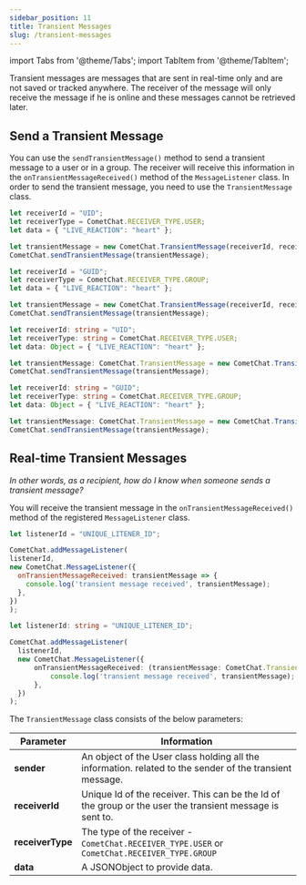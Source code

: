 ```yaml
---
sidebar_position: 11
title: Transient Messages
slug: /transient-messages
---
```


import Tabs from '@theme/Tabs';
import TabItem from '@theme/TabItem';


Transient messages are messages that are sent in real-time only and are not saved or tracked anywhere. The receiver of the message will only receive the message if he is online and these messages cannot be retrieved later.

## Send a Transient Message

You can use the `sendTransientMessage()` method to send a transient message to a user or in a group. The receiver will receive this information in the `onTransientMessageReceived()` method of the `MessageListener` class. In order to send the transient message, you need to use the `TransientMessage` class.

<Tabs>
<TabItem value="User" label="User">

  ```javascript
let receiverId = "UID";
let receiverType = CometChat.RECEIVER_TYPE.USER;
let data = { "LIVE_REACTION": "heart" };

let transientMessage = new CometChat.TransientMessage(receiverId, receiverType, data);
CometChat.sendTransientMessage(transientMessage);
  ```
</TabItem>
<TabItem value="Group" label="Group">

  ```javascript
let receiverId = "GUID";
let receiverType = CometChat.RECEIVER_TYPE.GROUP;
let data = { "LIVE_REACTION": "heart" };

let transientMessage = new CometChat.TransientMessage(receiverId, receiverType, data);
CometChat.sendTransientMessage(transientMessage);
  ```
</TabItem>
<TabItem value="Typescript (User)" label="Typescript (User)">

  ```typescript
let receiverId: string = "UID";
let receiverType: string = CometChat.RECEIVER_TYPE.USER;
let data: Object = { "LIVE_REACTION": "heart" };

let transientMessage: CometChat.TransientMessage = new CometChat.TransientMessage(receiverId, receiverType, data);
CometChat.sendTransientMessage(transientMessage);
  ```
</TabItem>
<TabItem value="Typescript (Group)" label="Typescript (Group)">

  ```typescript
let receiverId: string = "GUID";
let receiverType: string = CometChat.RECEIVER_TYPE.GROUP;
let data: Object = { "LIVE_REACTION": "heart" };

let transientMessage: CometChat.TransientMessage = new CometChat.TransientMessage(receiverId, receiverType, data);
CometChat.sendTransientMessage(transientMessage);
  ```
</TabItem>
</Tabs>


## Real-time Transient Messages

_In other words, as a recipient, how do I know when someone sends a transient message?_

You will receive the transient message in the `onTransientMessageReceived()` method of the registered `MessageListener` class.



<Tabs>
<TabItem value="Message Listener" label="Message Listener">

  ```javascript
let listenerId = "UNIQUE_LITENER_ID";

CometChat.addMessageListener(
  listenerId,
  new CometChat.MessageListener({
    onTransientMessageReceived: transientMessage => {
      console.log('transient message received', transientMessage);
    },
  })
);
  ```
</TabItem>
<TabItem value="Typescript" label="Typescript">

  ```typescript
let listenerId: string = "UNIQUE_LITENER_ID";

CometChat.addMessageListener(
    listenerId,
    new CometChat.MessageListener({
        onTransientMessageReceived: (transientMessage: CometChat.TransientMessage) => {
            console.log('transient message received', transientMessage);
        },
    })
);
  ```
</TabItem>
</Tabs>


The `TransientMessage` class consists of the below parameters:

| Parameter | Information | 
| ---- | ---- | 
| **sender** | An object of the User class holding all the information. related to the sender of the transient message. | 
| **receiverId** | Unique Id of the receiver. This can be the Id of the group or the user the transient message is sent to. | 
| **receiverType** | The type of the receiver - `CometChat.RECEIVER_TYPE.USER` or `CometChat.RECEIVER_TYPE.GROUP` | 
| **data** | A JSONObject to provide data. | 
